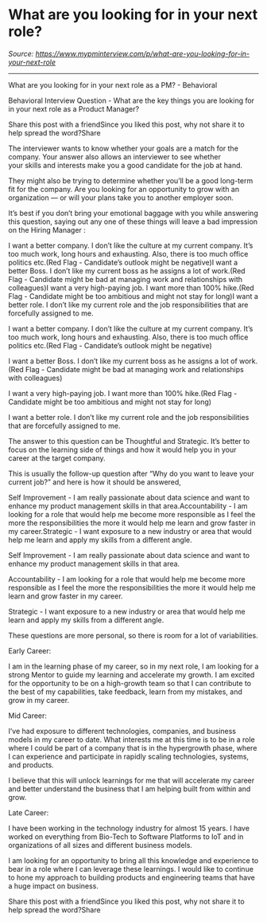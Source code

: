 # What are you looking for in your next role?

*Source: https://www.mypminterview.com/p/what-are-you-looking-for-in-your-next-role*

---

What are you looking for in your next role as a PM? - Behavioral

Behavioral Interview Question - What are the key things you are looking for in your next role as a Product Manager?

Share this post with a friendSince you liked this post, why not share it to help spread the word?Share











The interviewer wants to know whether your goals are a match for the company. Your answer also allows an interviewer to see whether your skills and interests make you a good candidate for the job at hand. 

 They might also be trying to determine whether you’ll be a good long-term fit for the company. Are you looking for an opportunity to grow with an organization — or will your plans take you to another employer soon.







It’s best if you don’t bring your emotional baggage with you while answering this question,  saying out any one of these things will leave a bad impression on the Hiring Manager : 



I want a better company. I don’t like the culture at my current company. It’s too much work, long hours and exhausting. Also, there is too much office politics etc.(Red Flag - Candidate’s outlook might be negative)I want a better Boss. I don’t like my current boss as he assigns a lot of work.(Red Flag - Candidate might be bad at managing work and relationships with colleagues)I want a very high-paying job. I want more than 100% hike.(Red Flag - Candidate might be too ambitious and might not stay for long)I want a better role. I don’t like my current role and the job responsibilities that are forcefully assigned to me. 

I want a better company. I don’t like the culture at my current company. It’s too much work, long hours and exhausting. Also, there is too much office politics etc.(Red Flag - Candidate’s outlook might be negative)



I want a better Boss. I don’t like my current boss as he assigns a lot of work.(Red Flag - Candidate might be bad at managing work and relationships with colleagues)



I want a very high-paying job. I want more than 100% hike.(Red Flag - Candidate might be too ambitious and might not stay for long)



I want a better role. I don’t like my current role and the job responsibilities that are forcefully assigned to me. 





The answer to this question can be Thoughtful and Strategic. It’s better to focus on the learning side of things and how it would help you in your career at the target company.



This is usually the follow-up question after “Why do you want to leave your current job?” and here is how it should be answered,



Self Improvement -  I am really passionate about data science and want to enhance my product management skills in that area.Accountability - I am looking for a role that would help me become more responsible as I feel the more the responsibilities the more it would help me learn and grow faster in my career.Strategic - I want exposure to a new industry or area that would help me learn and apply my skills from a different angle.

Self Improvement -  I am really passionate about data science and want to enhance my product management skills in that area.



Accountability - I am looking for a role that would help me become more responsible as I feel the more the responsibilities the more it would help me learn and grow faster in my career.



Strategic - I want exposure to a new industry or area that would help me learn and apply my skills from a different angle.



These questions are more personal, so there is room for a lot of variabilities.









Early Career:



I am in the learning phase of my career, so in my next role, I am looking for a strong Mentor to guide my learning and accelerate my growth. I am excited for the opportunity to be on a high-growth team so that I can contribute to the best of my capabilities, take feedback, learn from my mistakes, and grow in my career.



Mid Career:



I’ve had exposure to different technologies, companies, and business models in my career to date. What interests me at this time is to be in a role where I could be part of a company that is in the hypergrowth phase, where I can experience and participate in rapidly scaling technologies, systems, and products.

I believe that this will unlock learnings for me that will accelerate my career and better understand the business that I am helping built from within and grow.



Late Career:



I have been working in the technology industry for almost 15 years. I have worked on everything from Bio-Tech to Software Platforms to IoT and in organizations of all sizes and different business models.

I am looking for an opportunity to bring all this knowledge and experience to bear in a role where I can leverage these learnings. I would like to continue to hone my approach to building products and engineering teams that have a huge impact on business.



Share this post with a friendSince you liked this post, why not share it to help spread the word?Share